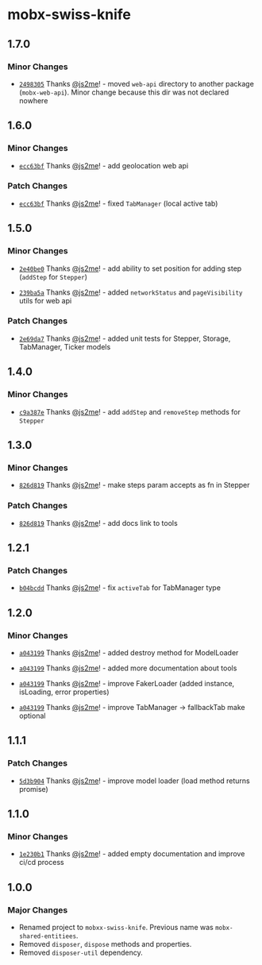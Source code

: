 # mobx-swiss-knife

## 1.7.0

### Minor Changes

- [`2498305`](https://github.com/js2me/mobx-swiss-knife/commit/2498305f59bc91f4f2c1a208cd884a3984c260cc) Thanks [@js2me](https://github.com/js2me)! - moved `web-api` directory to another package (`mobx-web-api`). Minor change because this dir was not declared nowhere

## 1.6.0

### Minor Changes

- [`ecc63bf`](https://github.com/js2me/mobx-swiss-knife/commit/ecc63bf3b8f54d6d1ff13705734529583a2b0208) Thanks [@js2me](https://github.com/js2me)! - add geolocation web api

### Patch Changes

- [`ecc63bf`](https://github.com/js2me/mobx-swiss-knife/commit/ecc63bf3b8f54d6d1ff13705734529583a2b0208) Thanks [@js2me](https://github.com/js2me)! - fixed `TabManager` (local active tab)

## 1.5.0

### Minor Changes

- [`2e40be0`](https://github.com/js2me/mobx-swiss-knife/commit/2e40be01d7fb0aa1ad28b1b847beccf7f5b503cd) Thanks [@js2me](https://github.com/js2me)! - add ability to set position for adding step (`addStep` for `Stepper`)

- [`239ba5a`](https://github.com/js2me/mobx-swiss-knife/commit/239ba5a003a9622c93f70858638070162743e18f) Thanks [@js2me](https://github.com/js2me)! - added `networkStatus` and `pageVisibility` utils for web api

### Patch Changes

- [`2e69da7`](https://github.com/js2me/mobx-swiss-knife/commit/2e69da7b181c687c29d0a7162a66f674720213a5) Thanks [@js2me](https://github.com/js2me)! - added unit tests for Stepper, Storage, TabManager, Ticker models

## 1.4.0

### Minor Changes

- [`c9a387e`](https://github.com/js2me/mobx-swiss-knife/commit/c9a387e51d261e28baa09a56a4c22dd848c2dcf5) Thanks [@js2me](https://github.com/js2me)! - add `addStep` and `removeStep` methods for `Stepper`

## 1.3.0

### Minor Changes

- [`826d819`](https://github.com/js2me/mobx-swiss-knife/commit/826d819a06f5143e0b62a60cbcaf241b824e423e) Thanks [@js2me](https://github.com/js2me)! - make steps param accepts as fn in Stepper

### Patch Changes

- [`826d819`](https://github.com/js2me/mobx-swiss-knife/commit/826d819a06f5143e0b62a60cbcaf241b824e423e) Thanks [@js2me](https://github.com/js2me)! - add docs link to tools

## 1.2.1

### Patch Changes

- [`b04bcdd`](https://github.com/js2me/mobx-swiss-knife/commit/b04bcdd78586d60216630331a13208d507662029) Thanks [@js2me](https://github.com/js2me)! - fix `activeTab` for TabManager type

## 1.2.0

### Minor Changes

- [`a043199`](https://github.com/js2me/mobx-swiss-knife/commit/a043199b00dc6972493ecb7b66b48301e9311848) Thanks [@js2me](https://github.com/js2me)! - added destroy method for ModelLoader

- [`a043199`](https://github.com/js2me/mobx-swiss-knife/commit/a043199b00dc6972493ecb7b66b48301e9311848) Thanks [@js2me](https://github.com/js2me)! - added more documentation about tools

- [`a043199`](https://github.com/js2me/mobx-swiss-knife/commit/a043199b00dc6972493ecb7b66b48301e9311848) Thanks [@js2me](https://github.com/js2me)! - improve FakerLoader (added instance, isLoading, error properties)

- [`a043199`](https://github.com/js2me/mobx-swiss-knife/commit/a043199b00dc6972493ecb7b66b48301e9311848) Thanks [@js2me](https://github.com/js2me)! - improve TabManager -> fallbackTab make optional

## 1.1.1

### Patch Changes

- [`5d3b904`](https://github.com/js2me/mobx-swiss-knife/commit/5d3b9041730946e0f3a5bbf60030d9afa6bff1dc) Thanks [@js2me](https://github.com/js2me)! - improve model loader (load method returns promise)

## 1.1.0

### Minor Changes

- [`1e230b1`](https://github.com/js2me/mobx-swiss-knife/commit/1e230b1c0a875313e4e1f9593195ae246b382601) Thanks [@js2me](https://github.com/js2me)! - added empty documentation and improve ci/cd process

## 1.0.0

### Major Changes

- Renamed project to `mobxx-swiss-knife`. Previous name was `mobx-shared-entitiees`.
- Removed `disposer`, `dispose` methods and properties.
- Removed `disposer-util` dependency.
